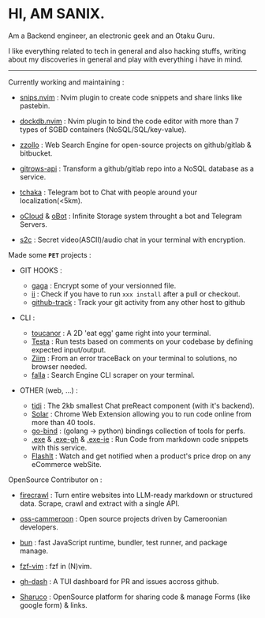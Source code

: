 # HI, AM SANIX.

Am a Backend engineer, an electronic geek and an Otaku Guru.

I like everything related to tech in general and also hacking stuffs,
writing about my discoveries in general and play with everything i have in mind.

---

Currently working and maintaining :

- [snips.nvim](https://github.com/Sanix-Darker/snips.nvim) : Nvim plugin to create code snippets and share links like pastebin.

- [dockdb.nvim](https://github.com/Sanix-Darker/dockdb.nvim) : Nvim plugin to bind the code editor with more than 7 types of SGBD containers (NoSQL/SQL/key-value).

- [zzollo](https://github.com/Sanix-Darker/zzollo) : Web Search Engine for open-source projects on github/gitlab & bitbucket.

- [gitrows-api](https://github.com/Sanix-Darker/gitrowspack-api) : Transform a github/gitlab repo into a NoSQL database as a service.

- [tchaka](https://github.com/Sanix-Darker/tchaka) : Telegram bot to Chat with people around your localization(<5km).

- [oCloud](https://github.com/Sanix-Darker/ocloud) & [oBot](https://github.com/Sanix-Darker/obot) : Infinite Storage system throught a bot and Telegram Servers.

- [s2c](https://github.com/sanix-darker/s2c) : Secret video(ASCII)/audio chat in your terminal with encryption.


Made some **`PET`** projects :

- GIT HOOKS :
    - [gaga](https://github.com/Sanix-Darker/gaga) : Encrypt some of your versionned file.
    - [ii](https://github.com/sanix-darker/ii) : Check if you have to run `xxx install` after a pull or checkout.
    - [github-track](https://github.com/sanix-darker/github-track) : Track your git activity from any other host to github

- CLI :
    - [toucanor](https://github.com/Sanix-Darker/toucanor) : A 2D 'eat egg' game right into your terminal.
    - [Testa](https://github.com/Sanix-Darker/testa) : Run tests based on comments on your codebase by defining expected input/output.
    - [Ziim](https://github.com/Sanix-Darker/ziim) : From an error traceBack on your terminal to solutions, no browser needed.
    - [falla](https://github.com/Sanix-Darker/falla) : Search Engine CLI scraper on your terminal.

- OTHER (web, ...) :
    - [tidi](https://github.com/Sanix-Darker/tidi) : The 2kb smallest Chat preReact component (with it's backend).
    - [Solar](https://github.com/Sanix-Darker/solar) : Chrome Web Extension allowing you to run code online from more than 40 tools.
    - [go-bind](https://github.com/Sanix-Darker/go_bind) : (golang -> python) bindings collection of tools for perfs.
    - [.exe](https://github.com/Sanix-Darker/.exe) & [.exe-gh](https://github.com/Sanix-Darker/d-exe-action) & [.exe-ie](https://github.com/Sanix-Darker/d-exe-action-example) : Run Code from markdown code snippets with this service.
    - [FlashIt](https://github.com/Sanix-Darker/flashit) : Watch and get notified when a product's price drop on any eCommerce webSite.


OpenSource Contributor on :

- [firecrawl](https://github.com/mendableai/firecrawl) : Turn entire websites into LLM-ready markdown or structured data. Scrape, crawl and extract with a single API.

- [oss-cammeroon](https://github.com/osscameroon) :  Open source projects driven by Cameroonian developers.

- [bun](https://github.com/oven-sh/bun) : fast JavaScript runtime, bundler, test runner, and package manage.

- [fzf-vim](https://github.com/junegunn/fzf.vim) : fzf in (N)vim.

- [gh-dash](https://github.com/dlvhdr/gh-dash) : A TUI dashboard for PR and issues accross github.

- [Sharuco](https://github.com/ln-dev7/sharuco) : OpenSource platform for sharing code & manage Forms (like google form) & links.

